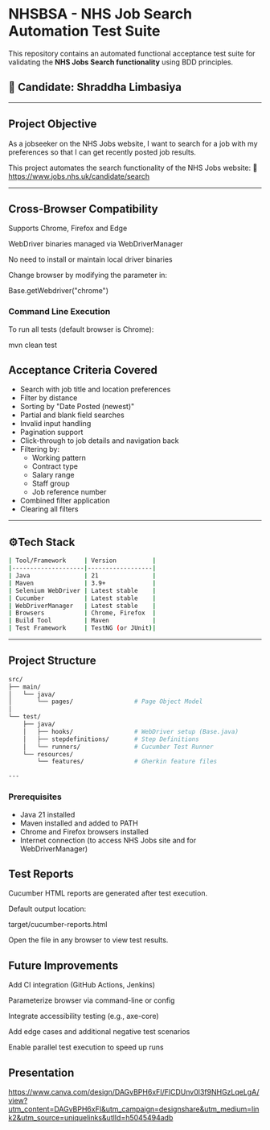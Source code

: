 # NHSBSA - NHS Job Search Automation Test Suite

This repository contains an automated functional acceptance test suite for validating the **NHS Jobs Search functionality** using BDD principles.

## 👤 Candidate: Shraddha Limbasiya  

---

## Project Objective

As a jobseeker on the NHS Jobs website, I want to search for a job with my preferences so that I can get recently posted job results.

This project automates the search functionality of the NHS Jobs website:
🔗 https://www.jobs.nhs.uk/candidate/search

---
## Cross-Browser Compatibility

Supports Chrome, Firefox and Edge

WebDriver binaries managed via WebDriverManager

No need to install or maintain local driver binaries

Change browser by modifying the parameter in:

Base.getWebdriver("chrome")

### Command Line Execution

To run all tests (default browser is Chrome):

mvn clean test


## Acceptance Criteria Covered

- Search with job title and location preferences
- Filter by distance
- Sorting by "Date Posted (newest)"
- Partial and blank field searches
- Invalid input handling
- Pagination support
- Click-through to job details and navigation back
- Filtering by:
  - Working pattern
  - Contract type
  - Salary range
  - Staff group
  - Job reference number
- Combined filter application
- Clearing all filters

---

## ⚙Tech Stack
```bash
| Tool/Framework     | Version          |
|--------------------|------------------|
| Java               | 21               |
| Maven              | 3.9+             |
| Selenium WebDriver | Latest stable    |
| Cucumber           | Latest stable    |
| WebDriverManager   | Latest stable    |
| Browsers           | Chrome, Firefox  |
| Build Tool         | Maven            |
| Test Framework     | TestNG (or JUnit)|
```
---

## Project Structure
```bash
src/
├── main/
│   └── java/
│       └── pages/                 # Page Object Model
│
└── test/
    ├── java/
    │   ├── hooks/                 # WebDriver setup (Base.java)
    │   ├── stepdefinitions/       # Step Definitions
    │   └── runners/               # Cucumber Test Runner
    └── resources/
        └── features/              # Gherkin feature files

---
```
### Prerequisites

- Java 21 installed
- Maven installed and added to PATH
- Chrome and Firefox browsers installed
- Internet connection (to access NHS Jobs site and for WebDriverManager)



## Test Reports

Cucumber HTML reports are generated after test execution.

Default output location:

target/cucumber-reports.html

Open the file in any browser to view test results.

## Future Improvements
Add CI integration (GitHub Actions, Jenkins)

Parameterize browser via command-line or config

Integrate accessibility testing (e.g., axe-core)

Add edge cases and additional negative test scenarios

Enable parallel test execution to speed up runs


## Presentation

https://www.canva.com/design/DAGvBPH6xFI/FlCDUnv0l3f9NHGzLqeLgA/view?utm_content=DAGvBPH6xFI&utm_campaign=designshare&utm_medium=link2&utm_source=uniquelinks&utlId=h5045494adb





